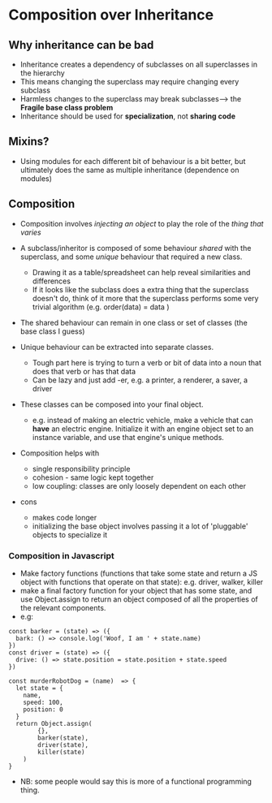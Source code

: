 # Composition over Inheritance

## Why inheritance can be bad

* Inheritance creates a dependency of subclasses on all superclasses in the hierarchy
* This means changing the superclass may require changing every subclass
* Harmless changes to the superclass may break subclasses--> the **Fragile base class problem**
* Inheritance should be used for **specialization**, not **sharing code**

## Mixins?

* Using modules for each different bit of behaviour is a bit better, but ultimately does the same as multiple inheritance (dependence on modules)

## Composition

* Composition involves *injecting an object* to play the role of the *thing that varies*

* A subclass/inheritor is composed of some behaviour *shared* with the superclass, and some *unique* behaviour that required a new class.
  * Drawing it as a table/spreadsheet can help reveal similarities and differences
  * If it looks like the subclass does a extra thing that the superclass doesn't do, think of it more that the superclass performs some very trivial algorithm (e.g. order(data) = data )
* The shared behaviour can remain in one class or set of classes (the base class I guess)
* Unique behaviour can be extracted into separate classes.
  * Tough part here is trying to turn a verb or bit of data into a noun that does that verb or has that data
  * Can be lazy and just add -er, e.g. a printer, a renderer, a saver, a driver
* These classes can be composed into your final object.
  * e.g. instead of making an electric vehicle, make a vehicle that can **have** an electric engine. Initialize it with an engine object set to an instance variable, and use that engine's unique methods.
* Composition helps with
  * single responsibility principle
  * cohesion - same logic kept together
  * low coupling: classes are only loosely dependent on each other
* cons
  * makes code longer
  * initializing the base object involves passing it a lot of 'pluggable' objects to specialize it

### Composition in Javascript
* Make factory functions (functions that take some state and return a JS object with functions that operate on that state): e.g. driver, walker, killer
* make a final factory function for your object that has some state, and use Object.assign to return an object composed of all the properties of the relevant components.
* e.g:

```
const barker = (state) => ({
  bark: () => console.log('Woof, I am ' + state.name)
})
const driver = (state) => ({
  drive: () => state.position = state.position + state.speed
})

const murderRobotDog = (name)  => {
  let state = {
    name,
    speed: 100,
    position: 0
  }
  return Object.assign(
        {},
        barker(state),
        driver(state),
        killer(state)
    )
}
```

* NB: some people would say this is more of a functional programming thing.
